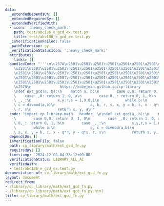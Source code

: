```yaml
---
data:
  _extendedDependsOn: []
  _extendedRequiredBy: []
  _extendedVerifiedWith:
  - icon: ':heavy_check_mark:'
    path: test/abc186_e_gcd_ex.test.py
    title: test/abc186_e_gcd_ex.test.py
  _isVerificationFailed: false
  _pathExtension: py
  _verificationStatusIcon: ':heavy_check_mark:'
  attributes:
    links: []
  bundledCode: "'''\n\u257A\u2501\u2501\u2501\u2501\u2501\u2501\u2501\u2501\u2501\u2501\
    \u2501\u2501\u2501\u2501\u2501\u2501\u2501\u2501\u2501\u2501\u2501\u2501\u2501\
    \u2501\u2501\u2501\u2501\u2501\u2501\u2501\u2501\u2501\u2501\u2501\u2501\u2501\
    \u2501\u2501\u2501\u2501\u2501\u2501\u2501\u2501\u2501\u2501\u2501\u2501\u2501\
    \u2501\u2501\u2501\u2501\u2501\u2501\u2501\u2501\u2501\u2501\u2501\u2501\u2501\
    \u2578\n             https://kobejean.github.io/cp-library               \n'''\n\
    \ndef ext_gcd(a, b):\n    match a, b:\n        case 0,0: return 0, 1, 0\n    \
    \    case _,0: return 1, 0, a\n        case 0,_: return 0, 1, b\n        case\
    \ _,_:\n            x,y,r,s = 1,0,0,1\n            while b:\n                q,\
    \ c = divmod(a,b)\n                a, b, r, s, x, y = b, c, x - q*r, y - q*s,\
    \ r, s\n            return x, y, a\n"
  code: "import cp_library.math.__header__\n\ndef ext_gcd(a, b):\n    match a, b:\n\
    \        case 0,0: return 0, 1, 0\n        case _,0: return 1, 0, a\n        case\
    \ 0,_: return 0, 1, b\n        case _,_:\n            x,y,r,s = 1,0,0,1\n    \
    \        while b:\n                q, c = divmod(a,b)\n                a, b, r,\
    \ s, x, y = b, c, x - q*r, y - q*s, r, s\n            return x, y, a\n"
  dependsOn: []
  isVerificationFile: false
  path: cp_library/math/ext_gcd_fn.py
  requiredBy: []
  timestamp: '2024-12-08 04:35:12+09:00'
  verificationStatus: LIBRARY_ALL_AC
  verifiedWith:
  - test/abc186_e_gcd_ex.test.py
documentation_of: cp_library/math/ext_gcd_fn.py
layout: document
redirect_from:
- /library/cp_library/math/ext_gcd_fn.py
- /library/cp_library/math/ext_gcd_fn.py.html
title: cp_library/math/ext_gcd_fn.py
---
```

